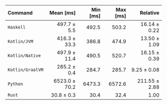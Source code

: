 | Command | Mean [ms] | Min [ms] | Max [ms] | Relative |
|:---|---:|---:|---:|---:|
| `Haskell` | 497.7 ± 5.5 | 492.5 | 503.2 | 16.14 ± 0.22 |
| `Kotlin/JVM` | 416.3 ± 33.3 | 386.8 | 474.9 | 13.50 ± 1.09 |
| `Kotlin/Native` | 497.9 ± 11.4 | 490.5 | 520.7 | 16.15 ± 0.39 |
| `Kotlin/GraalVM` | 285.2 ± 0.4 | 284.7 | 285.7 | 9.25 ± 0.08 |
| `Python` | 6523.0 ± 70.2 | 6473.3 | 6572.6 | 211.55 ± 2.88 |
| `Rust` | 30.8 ± 0.3 | 30.4 | 32.4 | 1.00 |
